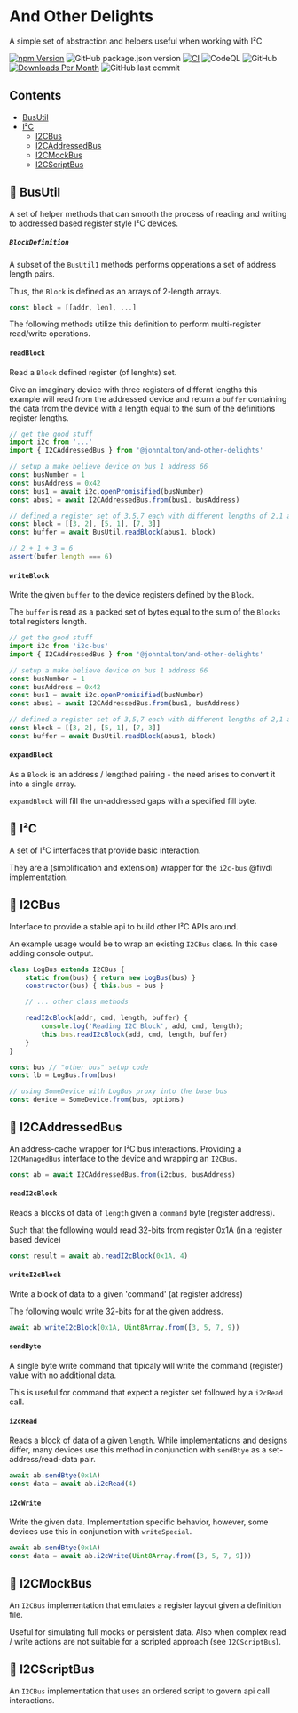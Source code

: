 # And Other Delights
A simple set of abstraction and helpers useful when working with I²C

[![npm Version](https://img.shields.io/npm/v/@johntalton/and-other-delights.svg)](https://www.npmjs.com/package/@johntalton/and-other-delights)
![GitHub package.json version](https://img.shields.io/github/package-json/v/johntalton/and-other-delights/and-other-delights)
[![CI](https://github.com/johntalton/and-other-delights/actions/workflows/CI.yml/badge.svg)](https://github.com/johntalton/and-other-delights/actions/workflows/CI.yml)
![CodeQL](https://github.com/johntalton/and-other-delights/workflows/CodeQL/badge.svg)
![GitHub](https://img.shields.io/github/license/johntalton/and-other-delights)
[![Downloads Per Month](https://img.shields.io/npm/dm/@johntalton/and-other-delights.svg)](https://www.npmjs.com/package/@johntalton/and-other-delights)
![GitHub last commit](https://img.shields.io/github/last-commit/johntalton/and-other-delights)

## Contents

* [BusUtil](#book-busutil)
* [I²C](#book-I²C)
  * [I2CBus](#book-i2cbus)
  * [I2CAddressedBus](#book-i2caddressedbus)
  * [I2CMockBus](#book-i2cmockbus)
  * [I2CScriptBus](#book-i2cscriptbus)

## :book: BusUtil

A set of helper methods that can smooth the process of reading and writing to addressed based register style I²C devices.

##### `BlockDefinition`

A subset of the `BusUtil1` methods performs opperations a set of address length pairs.

Thus, the `Block` is defined as an arrays of 2-length arrays.
```javascript
const block = [[addr, len], ...]
```

The following methods utilize this definition to perform multi-register read/write operations.

#### `readBlock`

Read a `Block` defined register (of lenghts) set.

Give an imaginary device with three registers of differnt lengths this example will read from the addressed device and return a `buffer` containing the data from the device with a length equal to the sum of the definitions register lengths.


```javascript
// get the good stuff
import i2c from '...'
import { I2CAddressedBus } from '@johntalton/and-other-delights'

// setup a make believe device on bus 1 address 66
const busNumber = 1
const busAddress = 0x42
const bus1 = await i2c.openPromisified(busNumber)
const abus1 = await I2CAddressedBus.from(bus1, busAddress)

// defined a register set of 3,5,7 each with different lengths of 2,1 and 3 respectivly
const block = [[3, 2], [5, 1], [7, 3]]
const buffer = await BusUtil.readBlock(abus1, block)

// 2 + 1 + 3 = 6
assert(bufer.length === 6)
```

#### `writeBlock`
Write the given `buffer` to the device registers defined by the `Block`.

The `buffer` is read as a packed set of bytes equal to the sum of the `Blocks` total registers length.

```javascript
// get the good stuff
import i2c from 'i2c-bus'
import { I2CAddressedBus } from '@johntalton/and-other-delights'

// setup a make believe device on bus 1 address 66
const busNumber = 1
const busAddress = 0x42
const bus1 = await i2c.openPromisified(busNumber)
const abus1 = await I2CAddressedBus.from(bus1, busAddress)

// defined a register set of 3,5,7 each with different lengths of 2,1 and 3 respectivly
const block = [[3, 2], [5, 1], [7, 3]]
const buffer = await BusUtil.readBlock(abus1, block)

```

#### `expandBlock`

As a `Block` is an address / lengthed pairing - the need arises to convert it into a single array.

`expandBlock` will fill the un-addressed gaps with a specified fill byte.

## :book: I²C

A set of I²C interfaces that provide basic interaction.

They are a (simplification and extension) wrapper for the `i2c-bus` @fivdi implementation.

## :book: I2CBus

Interface to provide a stable api to build other I²C APIs around.

An example usage would be to wrap an existing `I2CBus` class.  In this case adding console output.

```javascript
class LogBus extends I2CBus {
    static from(bus) { return new LogBus(bus) }
    constructor(bus) { this.bus = bus }

    // ... other class methods

    readI2cBlock(addr, cmd, length, buffer) {
        console.log('Reading I2C Block', add, cmd, length);
        this.bus.readI2cBlock(add, cmd, length, buffer)
    }
}

const bus // "other bus" setup code
const lb = LogBus.from(bus)

// using SomeDevice with LogBus proxy into the base bus
const device = SomeDevice.from(bus, options)
```

## :book: I2CAddressedBus

An address-cache wrapper for I²C bus interactions.
Providing a `I2CManagedBus` interface to the device and wrapping an `I2CBus`.

```javascript
const ab = await I2CAddressedBus.from(i2cbus, busAddress)
```

#### `readI2cBlock`

Reads a blocks of data of `length` given a `command` byte (register address).

Such that the following would read 32-bits from register 0x1A (in a register based device)

```javascript
const result = await ab.readI2cBlock(0x1A, 4)
```

#### `writeI2cBlock`

Write a block of data to a given 'command' (at register address)

The following would write 32-bits for at the given address.

```javascript
await ab.writeI2cBlock(0x1A, Uint8Array.from([3, 5, 7, 9))
```

#### `sendByte`

A single byte write command that tipicaly will write the command (register) value with no additional data.

This is useful for command that expect a register set followed by a `i2cRead` call.

#### `i2cRead`

Reads a block of data of a given `length`.
While implementations and designs differ, many devices use this method in conjunction with `sendBtye` as a set-address/read-data pair.

```javascript
await ab.sendBtye(0x1A)
const data = await ab.i2cRead(4)
```

#### `i2cWrite`

Write the given data.
Implementation specific behavior, however, some devices use this in conjunction with `writeSpecial`.

```javascript
await ab.sendBtye(0x1A)
const data = await ab.i2cWrite(Uint8Array.from([3, 5, 7, 9]))
```

## :book: I2CMockBus

An `I2CBus` implementation that emulates a register layout given a definition file.

Useful for simulating full mocks or persistent data.  Also when complex read / write actions are not suitable for a scripted approach (see `I2CScriptBus`).

## :book: I2CScriptBus

An `I2CBus` implementation that uses an ordered script to govern api call interactions.
